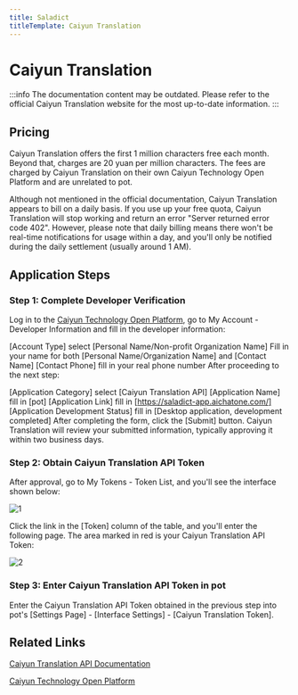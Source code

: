 ```yaml
---
title: Saladict
titleTemplate: Caiyun Translation
---
```


# Caiyun Translation

:::info
The documentation content may be outdated. Please refer to the official Caiyun Translation website for the most up-to-date information.
:::

## Pricing

Caiyun Translation offers the first 1 million characters free each month. Beyond that, charges are 20 yuan per million characters. The fees are charged by Caiyun Translation on their own Caiyun Technology Open Platform and are unrelated to pot.

Although not mentioned in the official documentation, Caiyun Translation appears to bill on a daily basis. If you use up your free quota, Caiyun Translation will stop working and return an error "Server returned error code 402". However, please note that daily billing means there won't be real-time notifications for usage within a day, and you'll only be notified during the daily settlement (usually around 1 AM).

## Application Steps

### Step 1: Complete Developer Verification

Log in to the [Caiyun Technology Open Platform](https://dashboard.caiyunapp.com/), go to My Account - Developer Information and fill in the developer information:

[Account Type] select [Personal Name/Non-profit Organization Name]
Fill in your name for both [Personal Name/Organization Name] and [Contact Name]
[Contact Phone] fill in your real phone number
After proceeding to the next step:

[Application Category] select [Caiyun Translation API]
[Application Name] fill in [pot]
[Application Link] fill in [https://saladict-app.aichatone.com/]
[Application Development Status] fill in [Desktop application, development completed]
After completing the form, click the [Submit] button. Caiyun Translation will review your submitted information, typically approving it within two business days.

### Step 2: Obtain Caiyun Translation API Token

After approval, go to My Tokens - Token List, and you'll see the interface shown below:

![1](./asset/caiyun1.png)

Click the link in the [Token] column of the table, and you'll enter the following page. The area marked in red is your Caiyun Translation API Token:

![2](./asset/caiyun2.png)

### Step 3: Enter Caiyun Translation API Token in pot

Enter the Caiyun Translation API Token obtained in the previous step into pot's [Settings Page] - [Interface Settings] - [Caiyun Translation Token].

## Related Links

[Caiyun Translation API Documentation](https://docs.caiyunapp.com/blog/2018/09/03/lingocloud-api/)

[Caiyun Technology Open Platform](https://dashboard.caiyunapp.com/)
